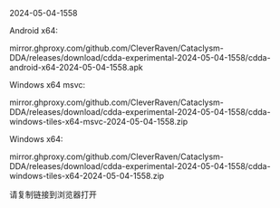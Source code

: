 2024-05-04-1558

Android x64:

mirror.ghproxy.com/github.com/CleverRaven/Cataclysm-DDA/releases/download/cdda-experimental-2024-05-04-1558/cdda-android-x64-2024-05-04-1558.apk

Windows x64 msvc:

mirror.ghproxy.com/github.com/CleverRaven/Cataclysm-DDA/releases/download/cdda-experimental-2024-05-04-1558/cdda-windows-tiles-x64-msvc-2024-05-04-1558.zip

Windows x64:

mirror.ghproxy.com/github.com/CleverRaven/Cataclysm-DDA/releases/download/cdda-experimental-2024-05-04-1558/cdda-windows-tiles-x64-2024-05-04-1558.zip

请复制链接到浏览器打开

